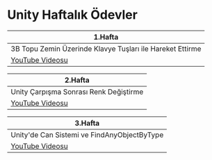 # Unity Haftalık Ödevler
 
| 1.Hafta |
|----------|
| 3B Topu Zemin Üzerinde Klavye Tuşları ile Hareket Ettirme |
| [YouTube Videosu](https://youtu.be/sdU19UDh8UQ?si=8mZr4ARLmDSbI4_0)|

| 2.Hafta |
|----------|
| Unity Çarpışma Sonrası Renk Değiştirme |
| [YouTube Videosu](https://youtu.be/x1s2IBAH2RU)|


| 3.Hafta |
|----------|
|Unity'de Can Sistemi ve FindAnyObjectByType |
| [YouTube Videosu](https://www.youtube.com/watch?v=8nz1rTVmc7g)|
